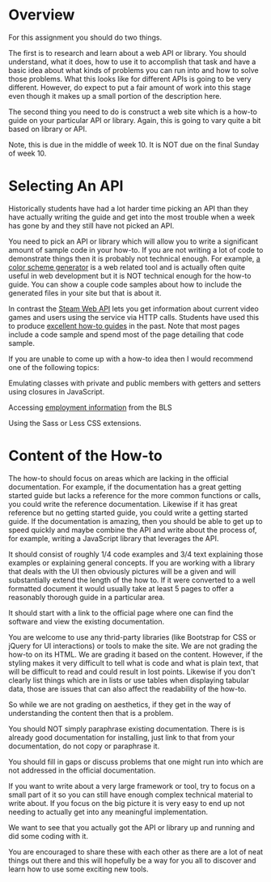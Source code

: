 # Overview
For this assignment you should do two things.

The first is to research and learn about a web API or library. You should understand, what it does, how to use it to accomplish that task and have a basic idea about what kinds of problems you can run into and how to solve those problems. What this looks like for different APIs is going to be very different. However, do expect to put a fair amount of work into this stage even though it makes up a small portion of the description here.

The second thing you need to do is construct a web site which is a how-to guide on your particular API or library. Again, this is going to vary quite a bit based on library or API.

Note, this is due in the middle of week 10. It is NOT due on the final Sunday of week 10.

# Selecting An API
Historically students have had a lot harder time picking an API than they have actually writing the guide and get into the most trouble when a week has gone by and they still have not picked an API.

You need to pick an API or library which will allow you to write a significant amount of sample code in your how-to. If you are not writing a lot of code to demonstrate things then it is probably not technical enough. For example, [a color scheme generator](http://paletton.com/#uid=1000u0kllllaFw0g0qFqFg0w0aF) is a web related tool and is actually often quite useful in web development but it is NOT technical enough for the how-to guide. You can show a couple code samples about how to include the generated files in your site but that is about it.

In contrast the [Steam Web API](https://developer.valvesoftware.com/wiki/Steam_Web_API#GetPlayerSummaries_.28v0001.29) lets you get information about current video games and users using the service via HTTP calls. Students have used this to produce [excellent how-to guides](http://web.engr.oregonstate.edu/~riceand/cs494/howto/index.php) in the past. Note that most pages include a code sample and spend most of the page detailing that code sample.

If you are unable to come up with a how-to idea then I would recommend one of the following topics:

Emulating classes with private and public members with getters and setters using closures in JavaScript.

Accessing [employment information](http://www.bls.gov/developers/home.htm) from the BLS

Using the Sass or Less CSS extensions.

# Content of the How-to
The how-to should focus on areas which are lacking in the official documentation. For example, if the documentation has a great getting started guide but lacks a reference for the more common functions or calls, you could write the reference documentation. Likewise if it has great reference but no getting started guide, you could write a getting started guide. If the documentation is amazing, then you should be able to get up to speed quickly and maybe combine the API and write about the process of, for example, writing a JavaScript library that leverages the API.

It should consist of roughly 1/4 code examples and 3/4 text explaining those examples or explaining general concepts. If you are working with a library that deals with the UI then obviously pictures will be a given and will substantially extend the length of the how to. If it were converted to a well formatted document it would usually take at least 5 pages to offer a reasonably thorough guide in a particular area. 

It should start with a link to the official page where one can find the software and view the existing documentation.

You are welcome to use any thrid-party libraries (like Bootstrap for CSS or jQuery for UI interactions) or tools to make the site. We are not grading the how-to on its HTML. We are grading it based on the content. However, if the styling makes it very difficult to tell what is code and what is plain text, that will be difficult to read and could result in lost points. Likewise if you don't clearly list things which are in lists or use tables when displaying tabular data, those are issues that can also affect the readability of the how-to.

So while we are not grading on aesthetics, if they get in the way of understanding the content then that is a problem. 

You should NOT simply paraphrase existing documentation. There is is already good documentation for installing, just link to that from your documentation, do not copy or paraphrase it.

You should fill in gaps or discuss problems that one might run into which are not addressed in the official documentation.

If you want to write about a very large framework or tool, try to focus on a small part of it so you can still have enough complex technical material to write about. If you focus on the big picture it is very easy to end up not needing to actually get into any meaningful implementation.

We want to see that you actually got the API or library up and running and did some coding with it.

You are encouraged to share these with each other as there are a lot of neat things out there and this will hopefully be a way for you all to discover and learn how to use some exciting new tools.
